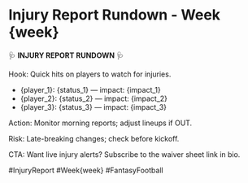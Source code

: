 # Injury Report Rundown - Week {week}

🩺 **INJURY REPORT RUNDOWN** 🩺

Hook: Quick hits on players to watch for injuries.

- {player_1}: {status_1} — impact: {impact_1}
- {player_2}: {status_2} — impact: {impact_2}
- {player_3}: {status_3} — impact: {impact_3}

Action: Monitor morning reports; adjust lineups if OUT.

Risk: Late-breaking changes; check before kickoff.

CTA: Want live injury alerts? Subscribe to the waiver sheet link in bio.

#InjuryReport #Week{week} #FantasyFootball

